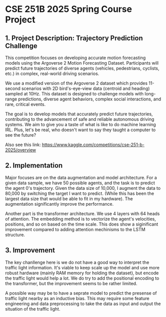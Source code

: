 # CSE 251B 2025 Spring Course Project

## 1. Project Description: Trajectory Prediction Challenge
This competition focuses on developing accurate motion forecasting models using the Argoverse 2 Motion Forecasting Dataset. Participants will predict future trajectories of diverse agents (vehicles, pedestrians, cyclists, etc.) in complex, real-world driving scenarios.

We use a modified version of the Argoverse 2 dataset which provides 11-second scenarios with 2D bird's-eye-view data (centroid and heading) sampled at 10Hz. This dataset is designed to challenge models with long-range predictions, diverse agent behaviors, complex social interactions, and rare, critical events.

The goal is to develop models that accurately predict future trajectories, contributing to the advancement of safe and reliable autonomous driving systems. We aim to give you a taste of what is like to do machine learning IRL. Plus, let's be real, who doesn't want to say they taught a computer to see the future?

Also see this link: https://www.kaggle.com/competitions/cse-251-b-2025/overview

## 2. Implementation

Major focuses are on the data augmentation and model architecture. For a given data sample, we have 50 possible agents, and the task is to predict the agent 0's trajectory. Given the data size of 10,000, I augment the data to 80,000 by switching the target I want to predict. (While this has been the largest data size that would be able to fit in my hardware). The augmentation significantly improve the performance.

Another part is the transformer architecture. We use 4 layers with 64 heads of attention. The embedding method is to vectorize the agent's velocities, positions, and so on based on the time scale. This does show a siginificant improvement compared to adding attention mechinisms to the LSTM structure. 

## 3. Improvement

The key chanllenge here is we do not have a good way to interpret the traffic light information. It's viable to keep scale up the model and use more robust hardware (mainly RAM memory for holding the dataset), but encode the traffic light would help a lot. We do try to add the positional encoding to the transformer, but the improvement seems to be rather limited.

A possible way may be to have a seprate model to predict the presense of traffic light nearby as an inductive bias. This may require some feature engineering and data preprocessing to take the data as input and output the situation of the traffic light.
